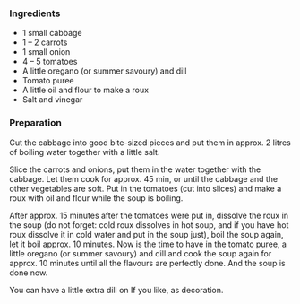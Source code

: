 
### Ingredients
- 1 small cabbage
- 1 – 2 carrots
- 1 small onion
- 4 – 5 tomatoes
- A little oregano (or summer savoury) and dill
- Tomato puree
- A little oil and flour to make a roux
- Salt and vinegar

### Preparation
Cut the cabbage into good bite-sized pieces and put them in approx. 2 litres of boiling water together with a little salt.

 Slice the carrots and onions, put them in the water together with the cabbage. Let them cook for approx. 45 min, or until the cabbage and the other vegetables are soft. Put in the tomatoes (cut into slices) and make a roux with oil and flour while the soup is boiling.

 After approx. 15 minutes after the tomatoes were put in, dissolve the roux in the soup (do not forget: cold roux dissolves in hot soup, and if you have hot roux dissolve it in cold water and put in the soup just), boil the soup again, let it boil approx. 10 minutes. Now is the time to have in the tomato puree, a little oregano (or summer savoury) and dill and cook the soup again for approx. 10 minutes until all the flavours are perfectly done. And the soup is done now.

 You can have a little extra dill on If you like, as decoration.  